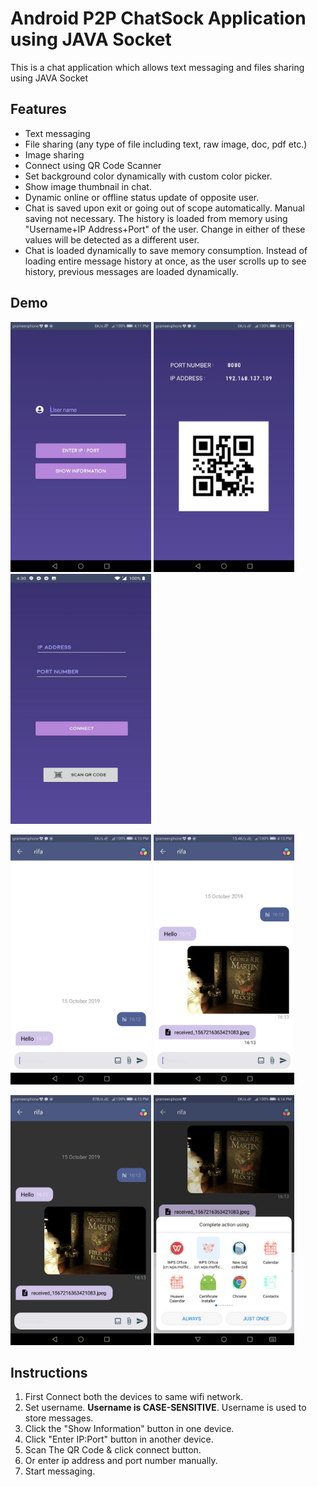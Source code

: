 # Android P2P ChatSock Application using JAVA Socket

This is a chat application which allows text messaging and files sharing using JAVA Socket


## Features
 - Text messaging 
 - File sharing (any type of file including text, raw image, doc, pdf etc.)
 - Image sharing
 - Connect using QR Code Scanner
 - Set background color dynamically with custom color picker.
 - Show image thumbnail in chat.
 - Dynamic online or offline status update of opposite user.
 - Chat is saved upon exit or going out of scope automatically. Manual saving not necessary. The history is loaded from memory using "Username+IP Address+Port" of the user. Change in either of these values will be detected as a different user.
 - Chat is loaded dynamically to save memory consumption. Instead of loading entire message history at once, as the user scrolls up to see history, previous messages are loaded dynamically.


## Demo
<img src="app/src/main/res/photo_2019-10-15_16-17-37.jpg" width="225" height="400"> <img src="app/src/main/res/photo_2019-10-15_16-17-52.jpg" width="225" height="400"> <img src="app/src/main/res/photo_2019-10-15_16-30-26.jpg" width="225" height="400"> 

<img src="app/src/main/res/photo_2019-10-15_16-17-44.jpg" width="225" height="400"> <img src="app/src/main/res/photo_2019-10-15_16-17-34.jpg" width="225" height="400"> 


<img src="app/src/main/res/photo_2019-10-15_16-17-48.jpg" width="225" height="400"> <img src="app/src/main/res/photo_2019-10-15_16-17-40.jpg" width="225" height="400">



## Instructions

  1. First Connect both the devices to same wifi network.
  2. Set username. <strong>Username is CASE-SENSITIVE</strong>. Username is used to store messages.
  3. Click the "Show Information" button in one device.  
  4. Click "Enter IP:Port" button in another device.  
  5. Scan The QR Code & click connect button.  
  6. Or enter ip address and port number manually.  
  7. Start messaging.
  

